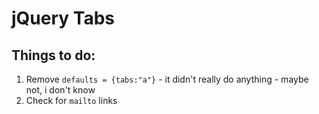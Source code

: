# jQuery Tabs
## Things to do:

1. Remove `defaults = {tabs:"a"}` - it didn't really do anything - maybe not, i don't know
2. Check for `mailto` links